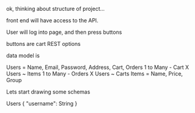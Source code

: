 ok, thinking about structure of project...

front end will have access to the API.

User will log into page, and then press buttons

buttons are cart REST options

data model is 

Users = Name, Email, Password, Address, Cart, Orders
1 to Many - Cart X Users ~ Items
1 to Many - Orders X Users ~ Carts
Items = Name, Price, Group

Lets start drawing some schemas

Users
{
	"username": String
}

